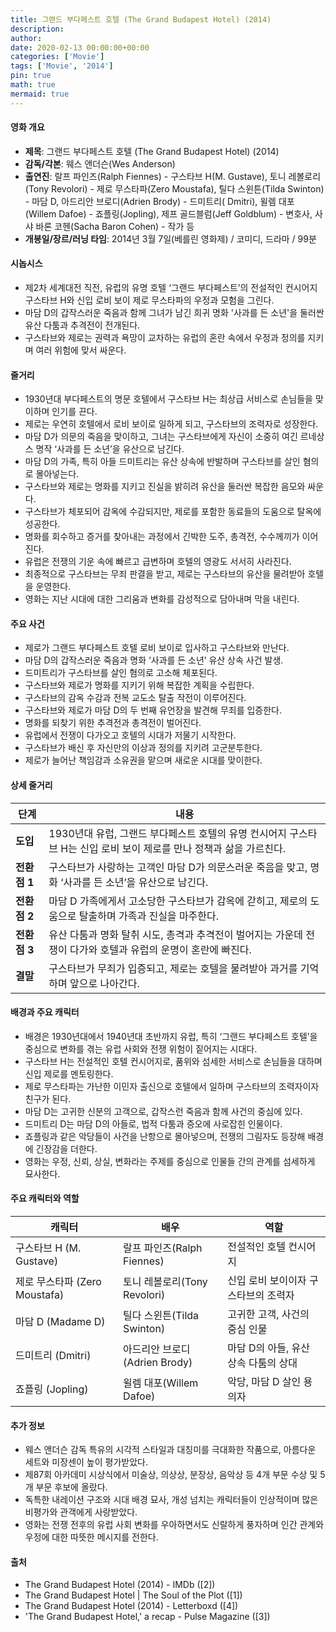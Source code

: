 ```yaml
---
title: 그랜드 부다페스트 호텔 (The Grand Budapest Hotel) (2014)
description: 
author: 
date: 2020-02-13 00:00:00+00:00
categories: ['Movie']
tags: ['Movie', '2014']
pin: true
math: true
mermaid: true
---
```

#### 영화 개요

- **제목**: 그랜드 부다페스트 호텔 (The Grand Budapest Hotel) (2014)  
- **감독/각본**: 웨스 앤더슨(Wes Anderson)  
- **출연진**: 랄프 파인즈(Ralph Fiennes) - 구스타브 H(M. Gustave), 토니 레볼로리(Tony Revolori) - 제로 무스타파(Zero Moustafa), 틸다 스윈튼(Tilda Swinton) - 마담 D, 아드리안 브로디(Adrien Brody) - 드미트리( Dmitri), 윌렘 대포(Willem Dafoe) - 죠플링(Jopling), 제프 골드블럼(Jeff Goldblum) - 변호사, 사샤 바론 코헨(Sacha Baron Cohen) - 작가 등  
- **개봉일/장르/러닝 타임**: 2014년 3월 7일(베를린 영화제) / 코미디, 드라마 / 99분  

#### 시놉시스

- 제2차 세계대전 직전, 유럽의 유명 호텔 ‘그랜드 부다페스트’의 전설적인 컨시어지 구스타브 H와 신입 로비 보이 제로 무스타파의 우정과 모험을 그린다.  
- 마담 D의 갑작스러운 죽음과 함께 그녀가 남긴 희귀 명화 '사과를 든 소년'을 둘러싼 유산 다툼과 추격전이 전개된다.  
- 구스타브와 제로는 권력과 욕망이 교차하는 유럽의 혼란 속에서 우정과 정의를 지키며 여러 위험에 맞서 싸운다.  

#### 줄거리

- 1930년대 부다페스트의 명문 호텔에서 구스타브 H는 최상급 서비스로 손님들을 맞이하며 인기를 끈다.  
- 제로는 우연히 호텔에서 로비 보이로 일하게 되고, 구스타브의 조력자로 성장한다.  
- 마담 D가 의문의 죽음을 맞이하고, 그녀는 구스타브에게 자신이 소중히 여긴 르네상스 명작 ‘사과를 든 소년’을 유산으로 남긴다.  
- 마담 D의 가족, 특히 아들 드미트리는 유산 상속에 반발하며 구스타브를 살인 혐의로 몰아넣는다.  
- 구스타브와 제로는 명화를 지키고 진실을 밝히려 유산을 둘러싼 복잡한 음모와 싸운다.  
- 구스타브가 체포되어 감옥에 수감되지만, 제로를 포함한 동료들의 도움으로 탈옥에 성공한다.  
- 명화를 회수하고 증거를 찾아내는 과정에서 긴박한 도주, 총격전, 수수께끼가 이어진다.  
- 유럽은 전쟁의 기운 속에 빠르고 급변하며 호텔의 영광도 서서히 사라진다.  
- 최종적으로 구스타브는 무죄 판결을 받고, 제로는 구스타브의 유산을 물려받아 호텔을 운영한다.  
- 영화는 지난 시대에 대한 그리움과 변화를 감성적으로 담아내며 막을 내린다.  

#### 주요 사건

- 제로가 그랜드 부다페스트 호텔 로비 보이로 입사하고 구스타브와 만난다.  
- 마담 D의 갑작스러운 죽음과 명화 ‘사과를 든 소년’ 유산 상속 사건 발생.  
- 드미트리가 구스타브를 살인 혐의로 고소해 체포된다.  
- 구스타브와 제로가 명화를 지키기 위해 복잡한 계획을 수립한다.  
- 구스타브의 감옥 수감과 전복 교도소 탈출 작전이 이루어진다.  
- 구스타브와 제로가 마담 D의 두 번째 유언장을 발견해 무죄를 입증한다.  
- 명화를 되찾기 위한 추격전과 총격전이 벌어진다.  
- 유럽에서 전쟁이 다가오고 호텔의 시대가 저물기 시작한다.  
- 구스타브가 배신 후 자신만의 이상과 정의를 지키려 고군분투한다.  
- 제로가 늘어난 책임감과 소유권을 맡으며 새로운 시대를 맞이한다.  

#### 상세 줄거리

| **단계** | **내용** |
|----------|----------|
| **도입** | 1930년대 유럽, 그랜드 부다페스트 호텔의 유명 컨시어지 구스타브 H는 신입 로비 보이 제로를 만나 정책과 삶을 가르친다. |
| **전환점 1** | 구스타브가 사랑하는 고객인 마담 D가 의문스러운 죽음을 맞고, 명화 ‘사과를 든 소년’을 유산으로 남긴다. |
| **전환점 2** | 마담 D 가족에게서 고소당한 구스타브가 감옥에 갇히고, 제로의 도움으로 탈출하며 가족과 진실을 마주한다. |
| **전환점 3** | 유산 다툼과 명화 탈취 시도, 총격과 추격전이 벌어지는 가운데 전쟁이 다가와 호텔과 유럽의 운명이 혼란에 빠진다. |
| **결말** | 구스타브가 무죄가 입증되고, 제로는 호텔을 물려받아 과거를 기억하며 앞으로 나아간다. |

#### 배경과 주요 캐릭터

- 배경은 1930년대에서 1940년대 초반까지 유럽, 특히 ‘그랜드 부다페스트 호텔’을 중심으로 변화를 겪는 유럽 사회와 전쟁 위험이 짙어지는 시대다.  
- 구스타브 H는 전설적인 호텔 컨시어지로, 품위와 섬세한 서비스로 손님들을 대하며 신입 제로를 멘토링한다.  
- 제로 무스타파는 가난한 이민자 출신으로 호텔에서 일하며 구스타브의 조력자이자 친구가 된다.  
- 마담 D는 고귀한 신분의 고객으로, 갑작스런 죽음과 함께 사건의 중심에 있다.  
- 드미트리 D는 마담 D의 아들로, 법적 다툼과 증오에 사로잡힌 인물이다.  
- 죠플링과 같은 악당들이 사건을 난항으로 몰아넣으며, 전쟁의 그림자도 등장해 배경에 긴장감을 더한다.  
- 영화는 우정, 신뢰, 상실, 변화라는 주제를 중심으로 인물들 간의 관계를 섬세하게 묘사한다.  

#### 주요 캐릭터와 역할

| **캐릭터**      | **배우**           | **역할**                         |
|-----------------|--------------------|----------------------------------|
| 구스타브 H (M. Gustave)      | 랄프 파인즈(Ralph Fiennes)    | 전설적인 호텔 컨시어지              |
| 제로 무스타파 (Zero Moustafa) | 토니 레볼로리(Tony Revolori) | 신입 로비 보이이자 구스타브의 조력자  |
| 마담 D (Madame D)            | 틸다 스윈튼(Tilda Swinton)   | 고귀한 고객, 사건의 중심 인물       |
| 드미트리 (Dmitri)            | 아드리안 브로디(Adrien Brody) | 마담 D의 아들, 유산 상속 다툼의 상대  |
| 죠플링 (Jopling)              | 윌렘 대포(Willem Dafoe)       | 악당, 마담 D 살인 용의자            |

#### 추가 정보

- 웨스 앤더슨 감독 특유의 시각적 스타일과 대칭미를 극대화한 작품으로, 아름다운 세트와 미장센이 높이 평가받았다.  
- 제87회 아카데미 시상식에서 미술상, 의상상, 분장상, 음악상 등 4개 부문 수상 및 5개 부문 후보에 올랐다.  
- 독특한 내레이션 구조와 시대 배경 묘사, 개성 넘치는 캐릭터들이 인상적이며 많은 비평가와 관객에게 사랑받았다.  
- 영화는 전쟁 전후의 유럽 사회 변화를 우아하면서도 신랄하게 풍자하며 인간 관계와 우정에 대한 따뜻한 메시지를 전한다.  

#### 출처

- The Grand Budapest Hotel (2014) - IMDb ([2])  
- The Grand Budapest Hotel | The Soul of the Plot ([1])  
- The Grand Budapest Hotel (2014) - Letterboxd ([4])  
- 'The Grand Budapest Hotel,' a recap - Pulse Magazine ([3])
